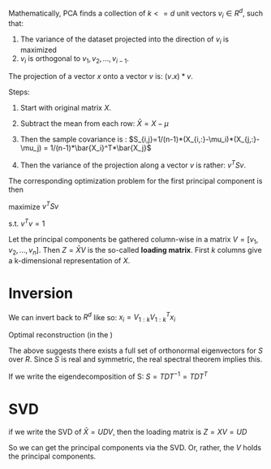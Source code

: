 

Mathematically, PCA finds a collection of $k<=d$ unit vectors $v_i\in R^{d}$, such that:
1. The variance of the dataset projected into the direction of $v_i$ is maximized
2. $v_i$ is orthogonal to $v_1,v_2,...,v_{i-1}$.




The projection of a vector $x$ onto a vector $v$ is:
$(v.x)*v$. 

Steps:
1. Start with original matrix $X$.
2. Subtract the mean from each row: $\bar{X} = X-\mu$
3. Then the sample covariance is :
 $S_{i,j}=1/(n-1)*(X_{i,:}-\mu_i)*(X_{j,:}-\mu_j) = 1/(n-1)*\bar{X_i}^T*\bar{X_j}$

 4. Then the variance of the projection along a vector $v$ is rather: $v^TSv$.



The corresponding optimization problem for the first principal component is then


maximize $v^TSv$

s.t. $v^Tv=1$



Let the principal components be gathered column-wise in a matrix $V = [v_1,v_2,...,v_n]$.
Then $Z=\bar{X}V$ is the so-called __loading matrix__. First $k$ columns give a k-dimensional representation of $X$.



# Inversion

We can invert back to $R^d$ like so:
$x_i = V_{1:k}V_{1:k}^Tx_i$

Optimal reconstruction (in the )




The above suggests there exists a full set of orthonormal eigenvectors for $S$ over $R$. Since $S$ is real and symmetric, the real spectral theorem implies this.

If we write the eigendecomposition of S:
$S = TDT^{-1}= TDT^T$

# SVD

if we write the SVD of $\bar{X} = UDV$, then 
the loading matrix is $Z = XV = UD$

So we can get the principal components via the SVD. Or, rather, the $V$ holds the principal components.






 
  



